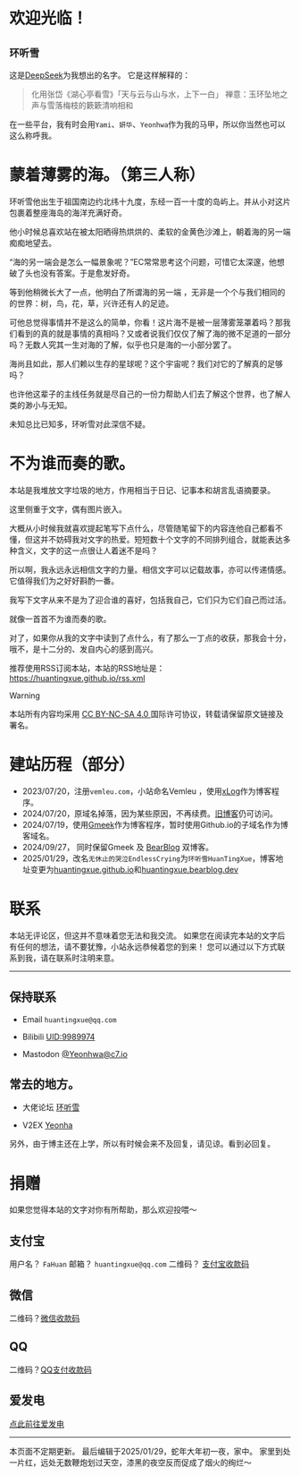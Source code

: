 # 欢迎光临！

## `环听雪`
这是[DeepSeek](https://deepseek.com/)为我想出的名字。
它是这样解释的：
> 化用张岱《湖心亭看雪》「天与云与山与水，上下一白」
> 禅意：玉环坠地之声与雪落梅枝的簌簌清响相和

在一些平台，我有时会用`Yami`、`妍华`、`Yeonhwa`作为我的马甲，所以你当然也可以这么称呼我。

# 蒙着薄雾的海。（第三人称）
环听雪他出生于祖国南边约北纬十九度，东经一百一十度的岛屿上。并从小对这片包裹着整座海岛的海洋充满好奇。

他小时候总喜欢站在被太阳晒得热烘烘的、柔软的金黄色沙滩上，朝着海的另一端痴痴地望去。

“海的另一端会是怎么一幅景象呢？”EC常常思考这个问题，可惜它太深邃，他想破了头也没有答案。于是愈发好奇。

等到他稍微长大了一点，他明白了所谓海的另一端 ，无非是一个个与我们相同的的世界：树，鸟，花，草，兴许还有人的足迹。

可他总觉得事情并不是这么的简单，你看！这片海不是被一层薄雾笼罩着吗？那我们看到的真的就是事情的真相吗？又或者说我们仅仅了解了海的微不足道的一部分吗？无数人究其一生对海的了解，似乎也只是海的一小部分罢了。

海尚且如此，那人们赖以生存的星球呢？这个宇宙呢？我们对它的了解真的足够吗？

也许他这辈子的主线任务就是尽自己的一份力帮助人们去了解这个世界，也了解人类的渺小与无知。

未知总比已知多，环听雪对此深信不疑。

# 不为谁而奏的歌。
本站是我堆放文字垃圾的地方，作用相当于日记、记事本和胡言乱语摘要录。

这里侧重于文字，偶有图片嵌入。

大概从小时候我就喜欢提起笔写下点什么，尽管随笔留下的内容连他自己都看不懂，但这并不妨碍我对文字的热爱。短短数十个文字的不同排列组合，就能表达多种含义，文字的这一点很让人着迷不是吗？

所以啊，我永远永远相信文字的力量。相信文字可以记载故事，亦可以传递情感。它值得我们为之好好斟酌一番。

我写下文字从来不是为了迎合谁的喜好，包括我自己，它们只为它们自己而过活。

就像一首首不为谁而奏的歌。

对了，如果你从我的文字中读到了点什么，有了那么一丁点的收获，那我会十分，哦不，是十二分的、发自内心的感到高兴。

推荐使用RSS订阅本站，本站的RSS地址是：
https://huantingxue.github.io/rss.xml

> [!WARNING]
> 本站所有内容均采用 [CC BY-NC-SA 4.0 ](https://creativecommons.org/licenses/by-nc-sa/4.0/deed.zh-hans)国际许可协议，转载请保留原文链接及署名。

# 建站历程（部分）
- 2023/07/20，注册`vemleu.com`，小站命名Vemleu ，使用[xLog](https://xlog.app)作为博客程序。
- 2024/07/20，原域名掉落，因为某些原因，不再续费。[旧博客](https://vemleu-2479.xlog.app/)仍可访问。
- 2024/07/19，使用[Gmeek](https://github.com/Meekdai/Gmeek)作为博客程序，暂时使用Github.io的子域名作为博客域名。
- 2024/09/27， 同时保留Gmeek 及 [BearBlog](https://huangtang.bearbog.dev/) 双博客。
- 2025/01/29，改名`无休止的哭泣EndlessCrying`为`环听雪HuanTingXue`，博客地址变更为[huantingxue.github.io](https://huantingxue.github.io/)和[huantingxue.bearblog.dev](https://huantingxue.bearblog.dev/)


# 联系
本站无评论区，但这并不意味着您无法和我交流。
如果您在阅读完本站的文字后有任何的想法，请不要犹豫，小站永远恭候着您的到来！
您可以通过以下方式联系到我，请在联系时注明来意。
***
## 保持联系
* Email
 `huantingxue@qq.com`

* Bilibili
[UID:9989974](https://space.bilibili.com/9989974)

* Mastodon 
[@Yeonhwa@c7.io](https://c7.io/@Yeonhwa)

## 常去的地方。
* 大佬论坛 [环听雪](https://www.dalao.net/user-819.htm)

* V2EX [Yeonha](https://v2ex.com/member/Yeonhwa)


另外，由于博主还在上学，所以有时候会来不及回复，请见谅。看到必回复。

# 捐赠
如果您觉得本站的文字对你有所帮助，那么欢迎投喂～

## 支付宝
用户名？ `FaHuan`
邮箱？ `huantingxue@qq.com`
二维码？ [支付宝收款码](https://huantingxue.github.io/alipay.jpg)

## 微信
二维码？[微信收款码](https://huantingxue.github.io/wechat-pay.jpg)

## QQ
二维码？[QQ支付收款码](https://huantingxue.github.io/qq-pay.jpg)

## 爱发电
[点此前往爱发电](https://afdian.com/a/chanbaekkailu)

***

本页面不定期更新。
最后编辑于2025/01/29，蛇年大年初一夜，家中。
家里到处一片红，远处无数鞭炮划过天空，漆黑的夜空反而促成了烟火的绚烂～

<!-- ##{"script":"<script src='https://blog.meekdai.com/Gmeek/plugins/articletoc.js'></script>"}## -->